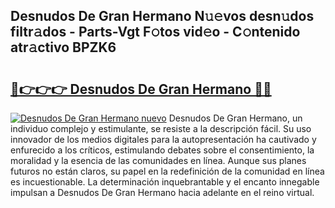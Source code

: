 ## Desnudos De Gran Hermano N𝚞𝚎vos desn𝚞dos filtr𝚊dos - Parts-Vgt F𝚘tos vid𝚎o - C𝚘ntenido atr𝚊ctivo BPZK6

# <h2><a href="http://mb5tae.tromn.icu/?c=Desnudos+De+Gran+Hermano">🔗👉👉👉 Desnudos De Gran Hermano 🔗🔗</a></h2>

[![Desnudos De Gran Hermano nuevo](https://i.imgur.com/pEAQMta.gif)](http://mb5tae.tromn.icu/?c=Desnudos+De+Gran+Hermano)
Desnudos De Gran Hermano, un individuo complejo y estimulante, se resiste a la descripción fácil. Su uso innovador de los medios digitales para la autopresentación ha cautivado y enfurecido a los críticos, estimulando debates sobre el consentimiento, la moralidad y la esencia de las comunidades en línea. Aunque sus planes futuros no están claros, su papel en la redefinición de la comunidad en línea es incuestionable. La determinación inquebrantable y el encanto innegable impulsan a Desnudos De Gran Hermano hacia adelante en el reino virtual.
